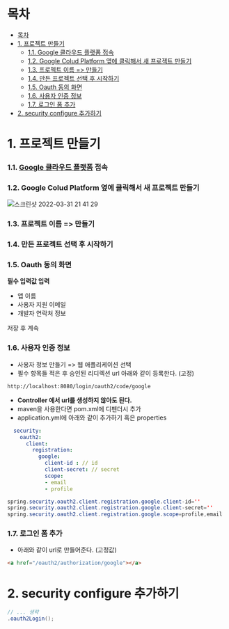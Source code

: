 
# 목차
- [목차](#목차)
- [1. 프로젝트 만들기](#1-프로젝트-만들기)
    - [1.1. Google 클라우드 플랫폼 접속](#11-google-클라우드-플랫폼-접속)
    - [1.2. Google Colud Platform 옆에 클릭해서 새 프로젝트 만들기](#12-google-colud-platform-옆에-클릭해서-새-프로젝트-만들기)
    - [1.3. 프로젝트 이름 => 만들기](#13-프로젝트-이름--만들기)
    - [1.4. 만든 프로젝트 선택 후 시작하기](#14-만든-프로젝트-선택-후-시작하기)
    - [1.5. Oauth 동의 화면](#15-oauth-동의-화면)
    - [1.6. 사용자 인증 정보](#16-사용자-인증-정보)
    - [1.7. 로그인 폼 추가](#17-로그인-폼-추가)
- [2. security configure 추가하기](#2-security-configure-추가하기)

# 1. 프로젝트 만들기
### 1.1. [Google 클라우드 플랫폼](https://console.cloud.google.com) 접속
### 1.2. Google Colud Platform 옆에 클릭해서 새 프로젝트 만들기

![스크린샷 2022-03-31 21 41 29](https://user-images.githubusercontent.com/71534090/161057634-45fd8eec-950e-47c5-ab21-f2921f8b04cc.png)


### 1.3. 프로젝트 이름 => 만들기

### 1.4. 만든 프로젝트 선택 후 시작하기 

### 1.5. Oauth 동의 화면

**필수 입력값 입력**
- 앱 이름
- 사용자 지원 이메일
- 개발자 연락처 정보

저장 후 계속 

### 1.6. 사용자 인증 정보

- 사용자 정보 만들기 => 웹 애플리케이션 선택
- 필수 항목들 적은 후 승인된 리디렉션 url 아래와 같이 등록한다. (고정)
```
http://localhost:8080/login/oauth2/code/google
```

- **Controller 에서 url를 생성하지 않아도 된다.**
- maven을 사용한다면 pom.xml에 디펜더시 추가
- application.yml에 아래와 같이 추가하기 혹은 properties

```yml
  security:
    oauth2:
      client:
        registration:
          google:
            client-id : // id
            client-secret: // secret
            scope:
            - email
            - profile
```

```java
spring.security.oauth2.client.registration.google.client-id=''
spring.security.oauth2.client.registration.google.client-secret=''
spring.security.oauth2.client.registration.google.scope=profile,email
```

### 1.7. 로그인 폼 추가
- 아래와 같이 url로 만들어준다. (고정값)
```html
<a href="/oauth2/authorization/google"></a>
```

# 2. security configure 추가하기

```java
// ... 생략
.oauth2Login();

```